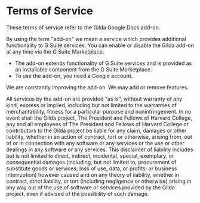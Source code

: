 Terms of Service
================

These terms of service refer to the Gilda Google Docs add-on.

By using the term "add-on" we mean a service which provides additional
functionality to G Suite services. You can enable or disable the Gilda add-on
at any time via the G Suite Marketplace.

- The add-on extends functionality of G Suite services and is provided as an
  installable component from the G Suite Marketplace.
- To use the add-on, you need a Google account.

We are constantly improving the add-on. We may add or remove features.

All services by the add-on are provided "as is", without warranty of any
kind, express or implied, including but not limited to the warranties of
merchantability, fitness for a particular purpose and noninfringement. In no
event shall the Gilda project, The President and Fellows of Harvard College,
any and all employees of The President and Fellows of Harvard College or
contributors to the Gilda project be liable for any claim, damages or other
liability, whether in an action of contract, tort or otherwise, arising from,
out of or in connection with any software or any services or the use or other
dealings in any software or any services. This disclaimer of liability includes
but is not limited to direct, indirect, incidental, special, exemplary, or
consequential damages (including, but not limited to, procurement of substitute
goods or services; loss of use, data, or profits; or business interruption)
however caused and on any theory of liability, whether in contract, strict
liability, or tort (including negligence or otherwise) arising in any way out
of the use of software or services provided by the Gilda project, even if
advised of the possibility of such damage.
